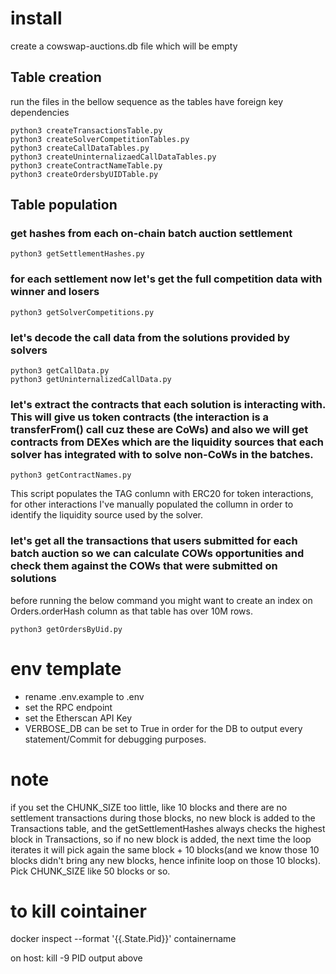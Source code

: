 # install
create a cowswap-auctions.db file which will be empty
## Table creation
 run the files in the bellow sequence as the tables have foreign key dependencies
 ```
 python3 createTransactionsTable.py
 python3 createSolverCompetitionTables.py
 python3 createCallDataTables.py
 python3 createUninternalizaedCallDataTables.py
 python3 createContractNameTable.py
 python3 createOrdersbyUIDTable.py
 ```
## Table population
### get hashes from each on-chain batch auction settlement
```
python3 getSettlementHashes.py
```
### for each settlement now let's get the full competition data with winner and losers

```
python3 getSolverCompetitions.py
```
### let's decode the call data from the solutions provided by solvers
```
python3 getCallData.py
python3 getUninternalizedCallData.py
```

### let's extract the contracts that each solution is interacting with. This will give us token contracts (the interaction is a transferFrom() call cuz these are CoWs) and also we will get contracts from DEXes which are the liquidity sources that each solver has integrated with to solve non-CoWs in the batches.

```
python3 getContractNames.py
```
This script populates the TAG conlumn with ERC20 for token interactions, for other interactions I've manually populated the collumn in order to identify the liquidity source used by the solver.

### let's get all the transactions that users submitted for each batch auction so we can calculate COWs opportunities and check them against the COWs that were submitted on solutions

before running the below command you might want to create an index on Orders.orderHash column as that table has over 10M rows.

```
python3 getOrdersByUid.py
```

# env template
- rename .env.example to .env
- set the RPC endpoint
- set the Etherscan API Key
- VERBOSE_DB can be set to True in order for the DB to output every statement/Commit for debugging purposes.


# note
if you set the CHUNK_SIZE too little, like 10 blocks and there are no settlement transactions during those blocks, no new block is added to the Transactions table, and the getSettlementHashes always checks the highest block in Transactions, so if no new block is added, the next time the loop iterates it will pick again the same block + 10 blocks(and we know those 10 blocks didn't bring any new blocks, hence infinite loop on those 10 blocks). Pick CHUNK_SIZE like 50 blocks or so.

# to kill cointainer
docker inspect --format '{{.State.Pid}}' containername

on host: kill -9 PID output above
